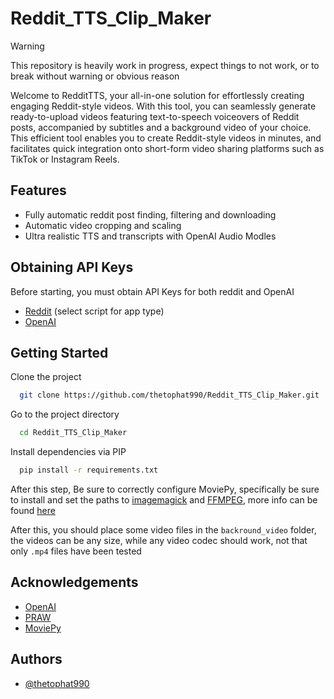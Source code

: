 
# Reddit_TTS_Clip_Maker

> [!warning]  
> This repository is heavily work in progress, expect things to not work, or to break without warning or obvious reason

Welcome to RedditTTS, your all-in-one solution for effortlessly creating engaging Reddit-style videos. With this tool, you can seamlessly generate ready-to-upload videos featuring text-to-speech voiceovers of Reddit posts, accompanied by subtitles and a background video of your choice. This efficient tool enables you to create Reddit-style videos in minutes, and facilitates quick integration onto short-form video sharing platforms such as TikTok or Instagram Reels. 
## Features

- Fully automatic reddit post finding, filtering and downloading
- Automatic video cropping and scaling
- Ultra realistic TTS and transcripts with OpenAI Audio Modles


## Obtaining API Keys

Before starting, you must obtain API Keys for both reddit and OpenAI

- [Reddit](https://www.reddit.com/wiki/api/) (select script for app type)
- [OpenAI](https://www.howtogeek.com/885918/how-to-get-an-openai-api-key/)

## Getting Started

Clone the project

```bash
  git clone https://github.com/thetophat990/Reddit_TTS_Clip_Maker.git
```

Go to the project directory

```bash
  cd Reddit_TTS_Clip_Maker
```

Install dependencies via PIP

```bash
  pip install -r requirements.txt
``` 

After this step, Be sure to correctly configure MoviePy, specifically be sure to install and set the paths to [imagemagick](https://www.imagemagick.org/script/index.php) and [FFMPEG](https://ffmpeg.org/), more info can be found [here](https://moviepy.readthedocs.io/en/latest/install.html)

After this, you should place some video files in the `backround_video` folder, the videos can be any size, while any video codec should work, not that only `.mp4` files have been tested

## Acknowledgements

 - [OpenAI](https://openai.com/)
 - [PRAW](https://pypi.org/project/praw/)
 - [MoviePy](https://pypi.org/project/moviepy/)


## Authors

- [@thetophat990](https://github.com/thetophat990)

